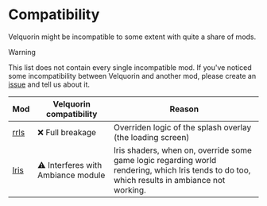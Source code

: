 # Compatibility
Velquorin might be incompatible to some extent with quite a share of mods.

> [!WARNING]
> This list does not contain every single incompatible mod. 
> If you've noticed some incompatibility between Velquorin and another mod, please create an [issue](https://github.com/velquorin/client/issues) and tell us about it.

| Mod                                               | Velquorin compatibility                   | Reason                                                                                                                                        |
|---------------------------------------------------|-------------------------------------------|-----------------------------------------------------------------------------------------------------------------------------------------------|
| [rrls](https://github.com/dima-dencep/rrls)       | :x: Full breakage                         | Overriden logic of the splash overlay (the loading screen)                                                                                    | 
| [Iris](https://www.irisshaders.dev/)              | :warning: Interferes with Ambiance module | Iris shaders, when on, override some game logic regarding world rendering, which Iris tends to do too, which results in ambiance not working. |

